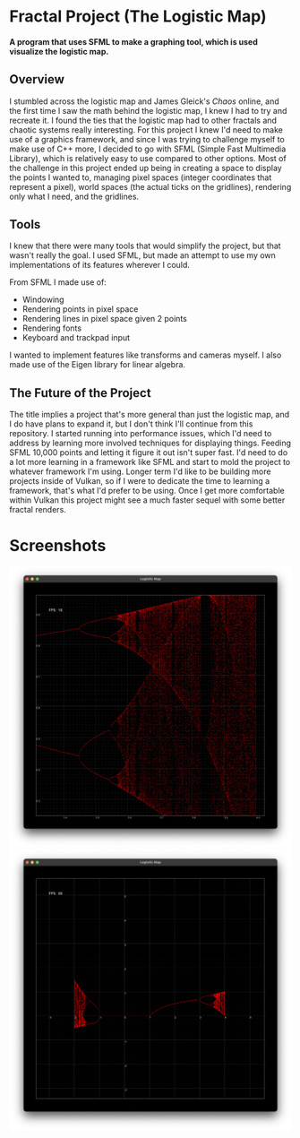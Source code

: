 # Fractal Project (The Logistic Map)

#### A program that uses SFML to make a graphing tool, which is used visualize the logistic map.

## Overview

I stumbled across the logistic map and James Gleick's _Chaos_ online, and the first time I saw the math behind the logistic map, I knew I had to try and recreate it. I found the ties that the logistic map had to other fractals and chaotic systems really interesting. For this project I knew I'd need to make use of a graphics framework, and since I was trying to challenge myself to make use of C++ more, I decided to go with SFML (Simple Fast Multimedia Library), which is relatively easy to use compared to other options. Most of the challenge in this project ended up being in creating a space to display the points I wanted to, managing pixel spaces (integer coordinates that represent a pixel), world spaces (the actual ticks on the gridlines), rendering only what I need, and the gridlines.

## Tools

I knew that there were many tools that would simplify the project, but that wasn't really the goal. I used SFML, but made an attempt to use my own implementations of its features wherever I could.

From SFML I made use of:
- Windowing
- Rendering points in pixel space
- Rendering lines in pixel space given 2 points
- Rendering fonts
- Keyboard and trackpad input

I wanted to implement features like transforms and cameras myself.
I also made use of the Eigen library for linear algebra.

## The Future of the Project

The title implies a project that's more general than just the logistic map, and I do have plans to expand it, but I don't think I'll continue from this repository. I started running into performance issues, which I'd need to address by learning more involved techniques for displaying things. Feeding SFML 10,000 points and letting it figure it out isn't super fast. I'd need to do a lot more learning in a framework like SFML and start to mold the project to whatever framework I'm using. Longer term I'd like to be building more projects inside of Vulkan, so if I were to dedicate the time to learning a framework, that's what I'd prefer to be using. Once I get more comfortable within Vulkan this project might see a much faster sequel with some better fractal renders.

# Screenshots
![](screenshots/1.5.png)
![](screenshots/10.png)
